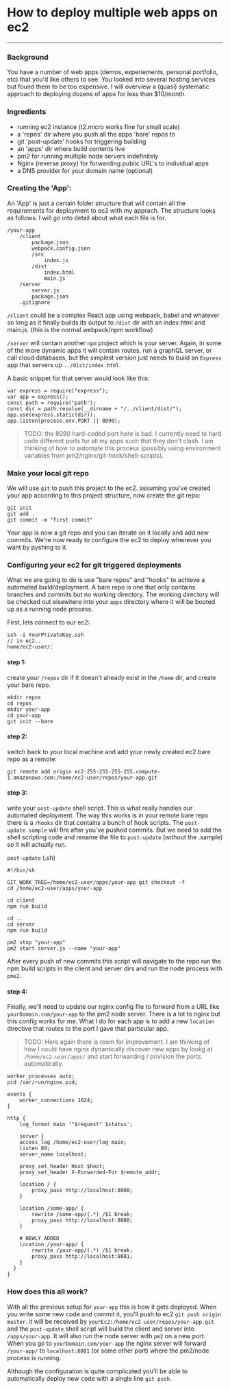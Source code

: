 # How to deploy multiple web apps on ec2
----
### Background
You have a number of web apps (demos, experiements, personal portfolio, etc) that you'd like others to see.  You looked into several hosting services but found them to be too expensive.  I will overview a (quasi) systematic approach to deploying dozens of apps for less than $10/month.

### Ingredients
- running ec2 instance (t2.micro works fine for small scale)
- a 'repos' dir where you push all the apps 'bare' repos to
- git 'post-update' hooks for triggering building
- an 'apps' dir where build contents live
- pm2 for running multiple node servers indefinitely
- Nginx (reverse proxy) for forwarding public URL's to individual apps
- a DNS provider for your domain name (optional)

### Creating the 'App':
An 'App' is just a certain folder structure that will contain all the requirements for deployment to ec2 with my apprach.  The structure looks as follows.  I will go into detail about what each file is for.
```
/your-app
    /client
        package.json
        webpack.config.json
        /src
            index.js
        /dist
            index.html
            main.js
    /server
        server.js
        package.json
    .gitignore
```

`/client` could be a complex React app using webpack, babel and whatever so long as it finally builds its output to `/dist` dir with an index.html and main.js.  (this is the normal webpack/npm workflow)  

`/server` will contain another `npm` project which is your server.  Again, in some of the more dynamic apps it will contain routes, run a graphQL server, or call cloud databases, but the simplest version just needs to build an `Express` app that servers up `../dist/index.html`.

A basic snippet for that server would look like this:
```
var express = require("express");
var app = express();
const path = require("path");
const dir = path.resolve(__dirname + "/../client/dist/");
app.use(express.static(dir));
app.listen(process.env.PORT || 8090);
```

> TODO: the 8090 hard-coded port here is bad.  I currently need to hard code different ports for all my apps such that they don't clash.  I am thinking of how to automate this process (possibly using environment variables from pm2/nginx/git-hook/shell-scripts).

### Make your local git repo

We will use `git` to push this project to the ec2.  assuming you've created your app according to this project structure, now create the git repo:

```
git init
git add .
git commit -m "first commit"
```

Your app is now a git repo and you can iterate on it locally and add new commits.  We're now ready to configure the ec2 to deploy whenever you want by pyshing to it.

### Configuring your ec2 for git triggered deployments

What we are going to do is use "bare repos" and "hooks" to achieve a automated build/deployment.  A bare repo is one that only contains branches and commits but no working directory.  The working directory will be checked out elsewhere into your `apps` directory where it will be booted up as a running node process.

First, lets connect to our ec2:
```
ssh -i YourPrivateKey.ssh
// in ec2..
home/ec2-user/:
```

#### step 1:
create your `/repos` dir if it doesn't already exist in the `/home` dir, and create your bare repo.
```
mkdir repos
cd repos
mkdir your-app
cd your-app
git init --bare
```
#### step 2:

switch back to your local machine and add your newly created ec2 bare repo as a remote:

```
git remote add origin ec2-255-255-255-255.compute-1.amazonaws.com:/home/ec2-user/repos/your-app.git
```

#### step 3:

write your `post-update` shell script.  This is what really handles our automated deployment.  The way this works is in your remote bare repo there is a `/hooks` dir that contains a bunch of hook scripts.  The `post-update.sample` will fire after you've pushed commits.  But we need to add the shell scripting code and rename the file to `post-update` (without the .sample) so it will actually run.

`post-update` (.sh)

```
#!/bin/sh

GIT_WORK_TREE=/home/ec2-user/apps/your-app git checkout -f
cd /home/ec2-user/apps/your-app

cd client
npm run build

cd ..
cd server
npm run build

pm2 stop "your-app"
pm2 start server.js --name "your-app"
```

After every push of new commits this script will navigate to the repo run the npm build scripts in the client and server dirs and run the node process with `pme2`.

#### step 4:

Finally, we'll need to update our nginx config file to forward from a URL like `yourDomain.com/your-app` to the pm2 node server.  There is a lot to nginx but this config works for me.  What I do for each app is to add a new `location` directive that routes to the port I gave that particular app.  

> TODO: Here again there is room for improvement.  I am thinking of how I could have nginx dynamically discover new apps by lookg at `/home/ec2-user/apps/` and start forwarding / privision the ports automatically.  

```
worker_processes auto;
pid /var/run/nginx.pid;

events {
    worker_connections 1024;
}

http {
    log_format main '"$request" $status';
   
    server {
    access_log /home/ec2-user/log main;
    listen 80;
    server_name localhost;

    proxy_set_header Host $host;
    proxy_set_header X-Forwarded-For $remote_addr;

    location / {
        proxy_pass http://localhost:8080;
    }

    location /some-app/ {
        rewrite /some-app/(.*) /$1 break;
        proxy_pass http://localhost:8080;
    }

    # NEWLY ADDED
    location /your-app/ {
        rewrite /your-app/(.*) /$1 break;
        proxy_pass http://localhost:8081;
    }
  }
}

```

### How does this all work?

With all the previous setup for `your-app` this is how it gets deployed.  When you write some new code and commit it, you'll push to ec2 `git push origin master`.  it will be received by `yourEc2:/home/ec2-user/repos/your-app.git` and the `post-update` shell script will build the client and server into `/apps/your-app`.  It will also run the node server with `pm2` on a new port.  When you go to `yourDomain.com/your-app` the nginx server will forward `/your-app/` to `localhost:8081` (or some other port) where the pm2/node process is running.

Although the configuration is quite complicated you'll be able to automatically deploy new code with a single line `git push`.












